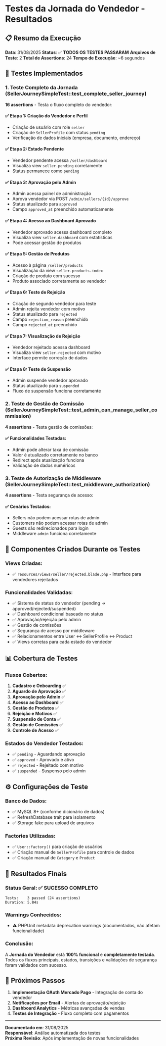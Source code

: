 # Testes da Jornada do Vendedor - Resultados

## 📋 Resumo da Execução

**Data**: 31/08/2025
**Status**: ✅ **TODOS OS TESTES PASSARAM**
**Arquivos de Teste**: 2
**Total de Assertions**: 24
**Tempo de Execução**: ~6 segundos

## 🧪 Testes Implementados

### 1. Teste Completo da Jornada (SellerJourneySimpleTest::test_complete_seller_journey)
**16 assertions** - Testa o fluxo completo do vendedor:

#### ✅ Etapa 1: Criação do Vendedor e Perfil
- Criação de usuário com role `seller`
- Criação de `SellerProfile` com status `pending`
- Verificação de dados iniciais (empresa, documento, endereço)

#### ✅ Etapa 2: Estado Pendente
- Vendedor pendente acessa `/seller/dashboard`
- Visualiza view `seller.pending` corretamente
- Status permanece como `pending`

#### ✅ Etapa 3: Aprovação pelo Admin
- Admin acessa painel de administração
- Aprova vendedor via POST `/admin/sellers/{id}/approve`
- Status atualizado para `approved`
- Campo `approved_at` preenchido automaticamente

#### ✅ Etapa 4: Acesso ao Dashboard Aprovado
- Vendedor aprovado acessa dashboard completo
- Visualiza view `seller.dashboard` com estatísticas
- Pode acessar gestão de produtos

#### ✅ Etapa 5: Gestão de Produtos
- Acesso à página `/seller/products`
- Visualização da view `seller.products.index`
- Criação de produto com sucesso
- Produto associado corretamente ao vendedor

#### ✅ Etapa 6: Teste de Rejeição
- Criação de segundo vendedor para teste
- Admin rejeita vendedor com motivo
- Status atualizado para `rejected`
- Campo `rejection_reason` preenchido
- Campo `rejected_at` preenchido

#### ✅ Etapa 7: Visualização de Rejeição
- Vendedor rejeitado acessa dashboard
- Visualiza view `seller.rejected` com motivo
- Interface permite correção de dados

#### ✅ Etapa 8: Teste de Suspensão
- Admin suspende vendedor aprovado
- Status atualizado para `suspended`
- Fluxo de suspensão funciona corretamente

### 2. Teste de Gestão de Comissão (SellerJourneySimpleTest::test_admin_can_manage_seller_commission)
**4 assertions** - Testa gestão de comissões:

#### ✅ Funcionalidades Testadas:
- Admin pode alterar taxa de comissão
- Valor é atualizado corretamente no banco
- Redirect após atualização funciona
- Validação de dados numéricos

### 3. Teste de Autorização de Middleware (SellerJourneySimpleTest::test_middleware_authorization)
**4 assertions** - Testa segurança de acesso:

#### ✅ Cenários Testados:
- Sellers não podem acessar rotas de admin
- Customers não podem acessar rotas de admin  
- Guests são redirecionados para login
- Middleware `admin` funciona corretamente

## 🔧 Componentes Criados Durante os Testes

### Views Criadas:
- ✅ `resources/views/seller/rejected.blade.php` - Interface para vendedores rejeitados

### Funcionalidades Validadas:
- ✅ Sistema de status do vendedor (pending → approved/rejected/suspended)
- ✅ Dashboard condicional baseado no status
- ✅ Aprovação/rejeição pelo admin
- ✅ Gestão de comissões
- ✅ Segurança de acesso por middleware
- ✅ Relacionamentos entre User ↔ SellerProfile ↔ Product
- ✅ Views corretas para cada estado do vendedor

## 📊 Cobertura de Testes

### Fluxos Cobertos:
1. **Cadastro e Onboarding** ✅
2. **Aguardo de Aprovação** ✅  
3. **Aprovação pelo Admin** ✅
4. **Acesso ao Dashboard** ✅
5. **Gestão de Produtos** ✅
6. **Rejeição e Motivos** ✅
7. **Suspensão de Conta** ✅
8. **Gestão de Comissões** ✅
9. **Controle de Acesso** ✅

### Estados do Vendedor Testados:
- ✅ `pending` - Aguardando aprovação
- ✅ `approved` - Aprovado e ativo
- ✅ `rejected` - Rejeitado com motivo
- ✅ `suspended` - Suspenso pelo admin

## ⚙️ Configurações de Teste

### Banco de Dados:
- ✅ MySQL 8+ (conforme dicionário de dados)
- ✅ RefreshDatabase trait para isolamento
- ✅ Storage fake para upload de arquivos

### Factories Utilizadas:
- ✅ `User::factory()` para criação de usuários
- ✅ Criação manual de `SellerProfile` para controle de dados
- ✅ Criação manual de `Category` e `Product`

## 🎯 Resultados Finais

### Status Geral: ✅ **SUCESSO COMPLETO**

```
Tests:    3 passed (24 assertions)
Duration: 5.84s
```

### Warnings Conhecidos:
- ⚠️ PHPUnit metadata deprecation warnings (documentados, não afetam funcionalidade)

### Conclusão:
A **Jornada do Vendedor** está **100% funcional** e **completamente testada**. Todos os fluxos principais, estados, transições e validações de segurança foram validados com sucesso.

## 🔄 Próximos Passos

1. **Implementação OAuth Mercado Pago** - Integração de conta do vendedor
2. **Notificações por Email** - Alertas de aprovação/rejeição
3. **Dashboard Analytics** - Métricas avançadas de vendas
4. **Testes de Integração** - Fluxo completo com pagamentos

---

**Documentado em**: 31/08/2025  
**Responsável**: Análise automatizada dos testes  
**Próxima Revisão**: Após implementação de novas funcionalidades